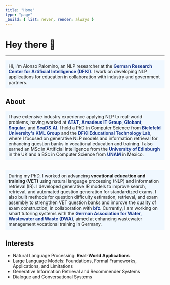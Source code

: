 ```yaml
---
title: "Home"
type: "page"
_build: { list: never, render: always }
---
```


# Hey there 🌵

---

<div style="background-color:#f0f8ff; padding:10px;">
Hi, I'm Alonso Palomino, an NLP researcher at the 
<a href="https://www.dfki.de/web" target="_blank" style="color:#1e3a8a; font-weight:bold; text-decoration:none;">
German Research Center for Artificial Intelligence (DFKI)</a>. I work on developing NLP applications for education in collaboration with industry and government partners.
</div>

## About 

<!-- About / Industry + Academic Background -->
<div style="background-color:#f0f8ff; padding:10px; margin-bottom:30px;">
I have extensive industry experience applying NLP to real-world problems, having worked at 
<a href="https://www.att.com/" target="_blank" style="color:#1e3a8a; font-weight:bold; text-decoration:none;">AT&amp;T</a>,  
<a href="https://amadeus.com/" target="_blank" style="color:#1e3a8a; font-weight:bold; text-decoration:none;">Amadeus IT Group</a>, 
<a href="https://www.globant.com/" target="_blank" style="color:#1e3a8a; font-weight:bold; text-decoration:none;">Globant</a>, 
<a href="https://www.sngular.com/" target="_blank" style="color:#1e3a8a; font-weight:bold; text-decoration:none;">Sngular</a>, and 
<a href="https://scads.ai/" target="_blank" style="color:#1e3a8a; font-weight:bold; text-decoration:none;">ScaDS.AI</a>. 
I hold a PhD in Computer Science from 
<a href="https://www.uni-bielefeld.de/fakultaeten/technische-fakultaet/arbeitsgruppen/kml/" target="_blank" style="color:#1e3a8a; font-weight:bold; text-decoration:none;">Bielefeld University's KML Group</a> and the 
<a href="https://www.dfki.de/en/web/research/research-departments/educational-technology-lab" target="_blank" style="color:#1e3a8a; font-weight:bold; text-decoration:none;">DFKI Educational Technology Lab</a>, where I focused on generative NLP models and information retrieval for enhancing question banks in vocational education and training. I also earned an MSc in Artificial Intelligence from the <a href="https://www.ed.ac.uk/" target="_blank" style="color:#1e3a8a; font-weight:bold; text-decoration:none;">University of Edinburgh</a> in the UK and a BSc in Computer Science from 
<a href="https://www.unam.mx/" target="_blank" style="color:#1e3a8a; font-weight:bold; text-decoration:none;">UNAM</a> in Mexico.
</div>


<!-- PhD + Research + Current Project -->
<div style="background-color:#f0f8ff; padding:10px;">
During my PhD, I worked on advancing <strong>vocational education and training (VET)</strong> using natural language processing (NLP) and information retrieval (IR). I developed generative IR models to improve search, retrieval, and automated question generation for standardized exams. 
I also built methods for question difficulty estimation, retrieval, and exam assembly to strengthen VET question banks and improve the quality of exam construction, in collaboration with <a href="https://www.bfz.de/" target="_blank" style="color:#1e3a8a; font-weight:bold; text-decoration:none;">bfz</a>. 
Currently, I am working on smart tutoring systems with the <a href="https://de.dwa.de/de/" target="_blank" style="color:#1e3a8a; font-weight:bold; text-decoration:none;">German Association for Water, Wastewater and Waste (DWA)</a>, aimed at enhancing wastewater management vocational training in Germany.
</div>






## Interests
* Natural Language Processing: **Real-World Applications**
* Large Language Models: Foundations, Formal Frameworks, Applications, and Limitations
* Generative Information Retrieval and Recommender Systems
* Dialogue and Conversational Systems

